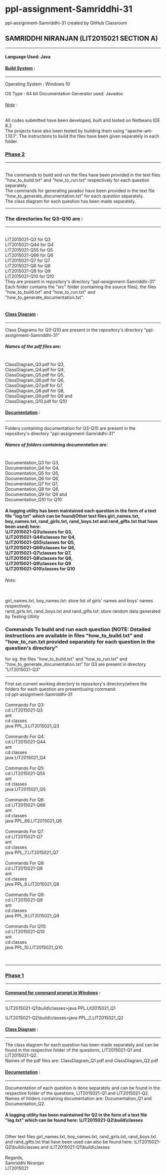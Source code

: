 # ppl-assignment-Samriddhi-31
ppl-assignment-Samriddhi-31 created by GitHub Classroom
<h2>SAMRIDDHI NIRANJAN (LIT2015021   SECTION A)</h2>
<hr>

<h4>Language Used: Java </h4>
<h4><u>Build System</u> :</h4>
<hr>
Operating System : Windows 10 <p>
OS Type : 64 bit
Documentation Generator used: Javadoc<p>
<h6><u>Note</u> :</h6>
<p>All codes submitted have been developed, built and tested on Netbeans IDE 8.2
<br>
The projects have also been tested by building them using "apache-ant-1.10.1". The instructions to build the files have been given separately in each folder.

<h3><u>Phase 2</u></h3>
<hr>
<br>
The commands to build and run the files have been provided in the text files "how_to_build.txt" and "how_to_run.txt" respectively for each question separately.
<br>
The commands for generating javadoc have been provided in the text file "how_to_generate_documentation.txt" for each question separately.
<br>
The class diagram for each question has been made separately.<br>
<hr>
<h3>The directories for Q3-Q10 are :</h3>
<hr>
<br>LIT2015021-Q3 for Q3<br>LIT2015021-Q44 for Q4<br>LIT2015021-Q55 for Q5<br>LIT2015021-Q66 for Q6<br>LIT2015021-Q7 for Q7<br>LIT2015021-Q8 for Q8<br>LIT2015021-Q9 for Q9<br>LIT2015021-Q10 for Q10
<br>They are present in repository's directory "ppl-assignment-Samriddhi-31"
<br>
Each folder contains the "src" folder (containing the source files), the files "how_to_build.txt" and "how_to_run.txt" and "how_to_generate_documentation.txt".
<br>
<br>
<h4><u>Class Diagram</u> :</h4>
<hr>
Class Diagrams  for Q3-Q10 are present in the repository's directory "ppl-assignment-Samriddhi-31"
<br>
<h5>Names of the pdf files are:</h5> <br>ClassDiagram_Q3.pdf for Q3, <br>ClassDiagram_Q4.pdf for Q4, <br>ClassDiagram_Q5.pdf for Q5, <br>ClassDiagram_Q6.pdf for Q6,<br>ClassDiagram_Q7.pdf for Q7,<br>ClassDiagram_Q8.pdf for Q8,<br>ClassDiagram_Q9.pdf for Q9 and<br>ClassDiagram_Q10.pdf for Q10

<h4><u>Documentation</u> :</h4>
<hr>
Folders containing documentation for Q3-Q10 are present in the repository's directory "ppl-assignment-Samriddhi-31"
<br>
<h5>Names of folders containing documentation are:</h5> <br>Documentation_Q3 for Q3,<br>Documentation_Q4 for Q4,<br>Documentation_Q5 for Q5,<br>Documentation_Q6 for Q6,<br>Documentation_Q7 for Q7, <br>Documentation_Q8 for Q8,<br>Documentation_Q9 for Q9 and <br>Documentation_Q10 for Q10  

<h4>A logging utility has been maintained each question in the form of a text file "log.txt" which can be found(Other text files girl_names.txt, boy_names.txt, rand_girls.txt, rand_boys.txt and rand_gifts.txt that have been used) here:
<br>\LIT2015021-Q3\classes for Q3,<br>\LIT2015021-Q44\classes for Q4,<br>\LIT2015021-Q55\classes for Q5,<br>\LIT2015021-Q66\classes for Q6,<br>\LIT2015021-Q7\classes for Q7,<br>\LIT2015021-Q8\classes for Q8,<br>\LIT2015021-Q9\classes for Q9<br>\LIT2015021-Q10\classes for Q10
<h6>Note:</h6>
<br>girl_names.txt, boy_names.txt: store list of girls' names and boys' names respectively.
<br>rand_girls.txt, rand_boys.txt and rand_gifts.txt: store random data generated by Testing Utility

<h3>Commands To build and run each question (NOTE: Detailed instructions are available in files "how_to_build.txt" and "how_to_run.txt provided separately for each question in the question's directory"</h3>
<p>for eg. the files "how_to_build.txt" and "how_to_run.txt" and "how_to_generate_documentation.txt" for Q3 are present in directory "LIT2015021-Q3"
<hr>
First set current working directory to repository's directory(where the folders for each question are present)using command:<br>
cd ppl-assignment-Samriddhi-31
<br><br>
Commands For Q3:<br>
cd LIT2015021-Q3<br>ant<br>cd classes<br>java PPL_3.LIT2015021_Q3<br><br>
Commands For Q4:<br>
cd LIT2015021-Q44<br>ant<br>cd classes<br>java LIT2015021_Q4<br><br>
Commands For Q5:<br>
cd LIT2015021-Q55<br>ant<br>cd classes<br>java LIT2015021_Q5<br><br>
Commands For Q6:<br>
cd LIT2015021-Q66<br>ant<br>cd classes<br>java PPL_66.LIT2015021_Q6<br><br>
Commands For Q7:<br>
cd LIT2015021-Q7<br>ant<br>cd classes<br>java PPL_7.LIT2015021_Q7<br><br>
Commands For Q8:<br>
cd LIT2015021-Q8<br>ant<br>cd classes<br>java PPL_8.LIT2015021_Q8<br><br>
Commands For Q9:<br>
cd LIT2015021-Q9<br>ant<br>cd classes<br>java PPL_9.LIT2015021_Q9<br><br>
Commands For Q10:<br>
cd LIT2015021-Q10<br>ant<br>cd classes<br>java PPL_10.LIT2015021_Q10<br><br>
<br>
<hr>
<h3><u>Phase 1</u></h3>
<hr>
<h4><u>Command for command prompt in Windows</u> :</h4>
<hr>
\LIT2015021-Q1\build\classes>java PPL.Lit2015021_Q1
<p>
\LIT2015021-Q2\build\classes>java PPL_2.LIT2015021_Q2


<h4><u>Class Diagram</u> :</h4>
<hr>
The class diagram for each question has been made separately and can be found in the respective folder of the questions, LIT2015021-Q1 and LIT2015021-Q2.
<br>
Names of the pdf files are: ClassDiagram_Q1.pdf and ClassDiagram_Q2.pdf

<h4><u>Documentation</u> :</h4>
<hr>
Documentation of each question is done separately and can be found in the respective folder of the questions,  LIT2015021-Q1 and LIT2015021-Q2.
<br>
Names of folders containing documentation are: Documentation_Q1 and Documentation_Q2.

<h4>A logging utility has been maintained for Q2 in the form of a text file "log.txt" which can be found here: 
\LIT2015021-Q2\build\classes</h4>
<br> Other text files girl_names.txt, boy_names.txt, rand_girls.txt, rand_boys.txt and rand_gifts.txt that have been used can also be found here:
\LIT2015021-Q2\build\classes and \LIT2015021-Q1\build\classes
<br>
<br>
Regards,
<br>
Samriddhi Niranjan
<br>
LIT2015021
